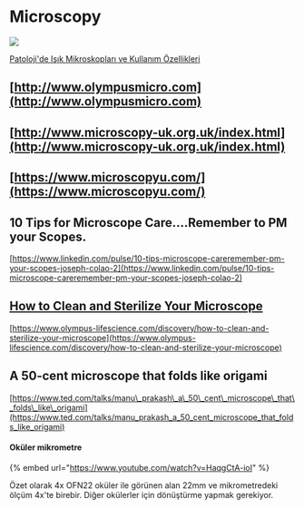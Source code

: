 # Microscopy

[![](https://embedwistia-a.akamaihd.net/deliveries/8c1d5cb73d506afd8b9ff5700507c2e5ea7682c8.jpg?image_play_button_size=2x&image_crop_resized=960x540&image_play_button=1&image_play_button_color=008BD0e0)](https://www.zeiss.com.tr/microscopy/local/events/2021/patolojide-isik-mikroskoplari.html?mkt_tok=eyJpIjoiT1RCalptVXpNbVEwT0RBMiIsInQiOiJINFQ1NnUzY3JVWWpBdmJTODdWeVd0dmlBdnNiRmxhSVdcL0VtK3VST3psY1E2aUtpbGhKeDI0RE9zR1ZPYVRHYVFLVGJXM2NTQnFySDdFdFI1dmNiaExCWmpTTWpVZnY2UlREWmROODN5cGxjeVBNVDR6emxZSm1jQWJISTkxc0VzQVEwSStYdUVzSjFCRmJnMG9DRzV3PT0ifQ%3D%3D&wvideo=ls2s9cj9vp)

[Patoloji'de Işık Mikroskopları ve Kullanım Özellikleri](https://www.zeiss.com.tr/microscopy/local/events/2021/patolojide-isik-mikroskoplari.html?mkt_tok=eyJpIjoiT1RCalptVXpNbVEwT0RBMiIsInQiOiJINFQ1NnUzY3JVWWpBdmJTODdWeVd0dmlBdnNiRmxhSVdcL0VtK3VST3psY1E2aUtpbGhKeDI0RE9zR1ZPYVRHYVFLVGJXM2NTQnFySDdFdFI1dmNiaExCWmpTTWpVZnY2UlREWmROODN5cGxjeVBNVDR6emxZSm1jQWJISTkxc0VzQVEwSStYdUVzSjFCRmJnMG9DRzV3PT0ifQ%3D%3D&wvideo=ls2s9cj9vp)

## [http://www.olympusmicro.com](http://www.olympusmicro.com)

## [http://www.microscopy-uk.org.uk/index.html](http://www.microscopy-uk.org.uk/index.html)

## [https://www.microscopyu.com/](https://www.microscopyu.com/)

## 10 Tips for Microscope Care....Remember to PM your Scopes.

[https://www.linkedin.com/pulse/10-tips-microscope-careremember-pm-your-scopes-joseph-colao-2](https://www.linkedin.com/pulse/10-tips-microscope-careremember-pm-your-scopes-joseph-colao-2)

## [How to Clean and Sterilize Your Microscope](https://www.olympus-lifescience.com/discovery/how-to-clean-and-sterilize-your-microscope)

[https://www.olympus-lifescience.com/discovery/how-to-clean-and-sterilize-your-microscope](https://www.olympus-lifescience.com/discovery/how-to-clean-and-sterilize-your-microscope)

## A 50-cent microscope that folds like origami

[https://www.ted.com/talks/manu\_prakash\_a\_50\_cent\_microscope\_that\_folds\_like\_origami](https://www.ted.com/talks/manu_prakash_a_50_cent_microscope_that_folds_like_origami)

#### Oküler mikrometre

{% embed url="https://www.youtube.com/watch?v=HaqgCtA-ioI" %}



Özet olarak 4x OFN22 oküler ile görünen alan 22mm ve mikrometredeki ölçüm 4x'te birebir. Diğer okülerler için dönüştürme yapmak gerekiyor.

